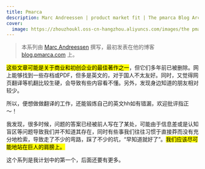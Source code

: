 ```yaml
---
title: Pmarca
description: Marc Andreessen | product market fit | The pmarca Blog Archives
cover:
  image: https://zhouzhoukl.oss-cn-hangzhou.aliyuncs.com/images/the pmarca blog archives.png
---
```


> 本系列由 [Marc Andreessen](https://en.wikipedia.org/wiki/Marc_Andreessen) 撰写，最初发表在他的博客 [blog.pmarca.com](http://web.archive.org/web/20100615060031/http://blog.pmarca.com/) 上。

<mark>这些文章可能是关于商业和初创企业的最佳著作之一</mark>，但它们多年前已被删除。网上能够找到一些存档或PDF，但多是英文的，对于国人不太友好。同时，又觉得网页翻译等机翻比较生硬，会导致有些内容看不懂。另外，发现身边知道的朋友相对较少。

所以，便想做做翻译的工作，还能锻炼自己的英文hh如有错漏，欢迎批评指正～！

我发现，很多时候，问题的答案已经被前人写在了某处，可能由于信息差或是认知盲区等问题导致我们并不知道其存在，同时有些事我们往往习惯于直接莽而没有充分地检索，导致走了不少的弯路，踩了不少的坑，“早知道就好了”。<mark>我们应该尽可能地站在巨人的肩膀上。</mark>

这个系列是我计划中的第一个，后面还要有更多。

<!-- Cloudflare Web Analytics --><script defer src='https://static.cloudflareinsights.com/beacon.min.js' data-cf-beacon='{"token": "9f9569f9d5e2464e9f1a094c2bb65d66"}'></script><!-- End Cloudflare Web Analytics -->
